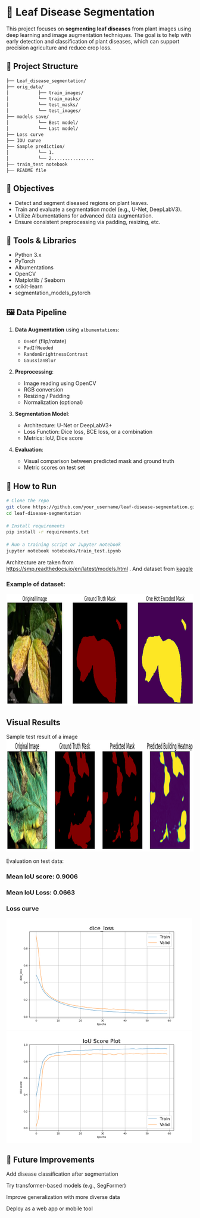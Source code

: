# 🍃 Leaf Disease Segmentation

This project focuses on **segmenting leaf diseases** from plant images using deep learning and image augmentation techniques. The goal is to help with early detection and classification of plant diseases, which can support precision agriculture and reduce crop loss.

## 📁 Project Structure


    ├── Leaf_disease_segmentation/ 
    ├── orig_data/ 
    │           ├── train_images/ 
    │           └── train_masks/ 
    │           └── test_masks/ 
    │           └── test_images/ 
    ├── models save/
    │           └── Best model/ 
    │           └── Last model/ 
    ├── Loss curve
    ├── IOU curve
    ├── Sample prediction/
    │           └── 1.
    │           └── 2................
    ├── train_test notebook
    ├── README file


## 🧠 Objectives

- Detect and segment diseased regions on plant leaves.
- Train and evaluate a segmentation model (e.g., U-Net, DeepLabV3).
- Utilize Albumentations for advanced data augmentation.
- Ensure consistent preprocessing via padding, resizing, etc.

## 🧰 Tools & Libraries

- Python 3.x
- PyTorch
- Albumentations
- OpenCV
- Matplotlib / Seaborn
- scikit-learn
- segmentation_models_pytorch

## 🖼️ Data Pipeline

1. **Data Augmentation** using `albumentations`:
   - `OneOf` (flip/rotate)
   - `PadIfNeeded`
   - `RandomBrightnessContrast`
   - `GaussianBlur`

2. **Preprocessing**:
   - Image reading using OpenCV
   - RGB conversion
   - Resizing / Padding
   - Normalization (optional)

3. **Segmentation Model**:
   - Architecture: U-Net or DeepLabV3+
   - Loss Function: Dice loss, BCE loss, or a combination
   - Metrics: IoU, Dice score

4. **Evaluation**:
   - Visual comparison between predicted mask and ground truth
   - Metric scores on test set

## 🚀 How to Run

```bash
# Clone the repo
git clone https://github.com/your_username/leaf-disease-segmentation.git
cd leaf-disease-segmentation

# Install requirements
pip install -r requirements.txt

# Run a training script or Jupyter notebook
jupyter notebook notebooks/train_test.ipynb

```
Architecture are taken from https://smp.readthedocs.io/en/latest/models.html
. And dataset from [kaggle](kaggle.com)
### Example of dataset:
<img src="example1.png" width="900" height="300"/>




##  Visual Results 
Sample test result of a image
<img src="example2.png" width="1300" height="300"/>

Evaluation on test data:

### Mean IoU score:  0.9006
### Mean IoU Loss:  0.0663

### Loss curve


<img src="dice_loss.png" width="500" height="300"/>
<img src="IOU_score.png" width="500" height="300"/>


## 🧩 Future Improvements
Add disease classification after segmentation

Try transformer-based models (e.g., SegFormer)

Improve generalization with more diverse data

Deploy as a web app or mobile tool
